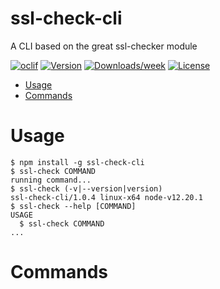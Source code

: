 ssl-check-cli
=============

A CLI based on the great ssl-checker module

[![oclif](https://img.shields.io/badge/cli-oclif-brightgreen.svg)](https://oclif.io)
[![Version](https://img.shields.io/npm/v/ssl-check-cli.svg)](https://npmjs.org/package/ssl-check-cli)
[![Downloads/week](https://img.shields.io/npm/dw/ssl-check-cli.svg)](https://npmjs.org/package/ssl-check-cli)
[![License](https://img.shields.io/npm/l/ssl-check-cli.svg)](https://github.com/l0nax/ssl-check-cli/blob/master/package.json)

<!-- toc -->
* [Usage](#usage)
* [Commands](#commands)
<!-- tocstop -->
# Usage
<!-- usage -->
```sh-session
$ npm install -g ssl-check-cli
$ ssl-check COMMAND
running command...
$ ssl-check (-v|--version|version)
ssl-check-cli/1.0.4 linux-x64 node-v12.20.1
$ ssl-check --help [COMMAND]
USAGE
  $ ssl-check COMMAND
...
```
<!-- usagestop -->
# Commands
<!-- commands -->

<!-- commandsstop -->
